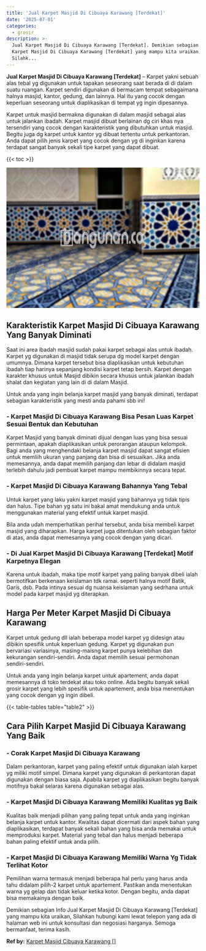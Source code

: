 ```yaml
---
title: 'Jual Karpet Masjid Di Cibuaya Karawang [Terdekat]'
date: '2025-07-01'
categories:
  - grosir
description: >-
  Jual Karpet Masjid Di Cibuaya Karawang [Terdekat]. Demikian sebagian Info Jual
  Karpet Masjid Di Cibuaya Karawang [Terdekat] yang mampu kita uraikan,
  Silahk...
---
```


**Jual Karpet Masjid Di Cibuaya Karawang \[Terdekat\]** – Karpet yakni sebuah alas tebal yg digunakan untuk tapakan seseorang saat berada di di dalam suatu ruangan. Karpet sendiri digunakan di bermacam tempat sebagaimana halnya masjid, kantor, gedung, dan lainnya. Hal itu yang cocok dengan keperluan seseorang untuk diaplikasikan di tempat yg ingin dipesannya.

Karpet untuk masjid bermakna digunakan di dalam masjid sebagai alas untuk jalankan ibadah. Karpet masjid dibuat berlainan dg ciri khas nya tersendiri yang cocok dengan karakteristik yang dibutuhkan untuk masjid. Begitu juga dg karpet untuk kantor yg dibuat tertentu untuk perkantoran. Anda dapat pilih jenis karpet yang cocok dengan yg di inginkan karena terdapat sangat banyak sekali tipe karpet yang dapat dibuat.

{{< toc >}}

![Jual Karpet Masjid Di Cibuaya Karawang [Terdekat]](/images/grosir-karpet-murah-44.png)

## Karakteristik Karpet Masjid Di Cibuaya Karawang Yang Banyak Diminati

Saat ini area ibadah masjid sudah pakai karpet sebagai alas untuk ibadah. Karpet yg digunakan di masjid tidak serupa dg model karpet dengan umumnya. Dimana karpet tersebut bisa diaplikasikan untuk kebutuhan ibadah tiap harinya sepanjang kondisi karpet tetap bersih. Karpet dengan karakter khusus untuk Masjid dibikin secara khusus untuk jalankan ibadah shalat dan kegiatan yang lain di di dalam Masjid.

Untuk anda yang ingin belanja karpet masjid yang banyak diminati, terdapat sebagian karakteristik yang mesti anda pahami sbb ini!

### \- Karpet Masjid Di Cibuaya Karawang Bisa Pesan Luas Karpet Sesuai Bentuk dan Kebutuhan

Karpet Masjid yang banyak diminati dijual dengan luas yang bisa sesuai permintaan, apakah diaplikasikan untuk perorangan ataupun kelompok. Bagi anda yang menghendaki belanja karpet masjid dapat sangat efisien untuk memliih ukuran yang panjang dan bisa di sesuaikan. Jika anda memesannya, anda dapat memilih panjang dan lebar di didalam masjid terlebih dahulu jadi pembuat karpet mampu membikinnya secara tepat.

### \- Karpet Masjid Di Cibuaya Karawang Bahannya Yang Tebal

Untuk karpet yang laku yakni karpet masjid yang bahannya yg tidak tipis dan halus. Tipe bahan yg satu ini bakal amat mendukung anda untuk menggunakan material yang efektif untuk karpet masjid.

Bila anda udah memperhatikan perihal tersebut, anda bisa membeli karpet masjid yang diharapkan. Harga karpet juga ditentukan oleh sebagian faktor di atas, anda dapat memesannya yang cocok dengan yang dicari.

### \- Di Jual Karpet Masjid Di Cibuaya Karawang \[Terdekat\] Motif Karpetnya Elegan

Karena untuk ibadah, maka tipe motif karpet yang paling banyak dibeli ialah bermotifkan berkenaan keislaman tdk ramai. seperti halnya motif Batik, Garis, dsb. Pada intinya sesuai dg nuansa keislaman yang sedrhana untuk model pada karpet masjid yg diterapkan.

## Harga Per Meter Karpet Masjid Di Cibuaya Karawang

Karpet untuk gedung dll ialah beberapa model karpet yg didesign atau dibikin spesifik untuk keperluan gedung. Karpet yg digunakan pun bervariasi variasinya, masing-maisng karpet punya kelebihan dan kekurangan sendiri-sendiri. Anda dapat memilih sesuai permohonan sendiri-sendiri.

Untuk anda yang ingin belanja karpet untuk apartement, anda dapat memesannya di toko terdekat atau toko online. Ada begitu banyak sekali grosir karpet yang lebih spesifik untuk apartement, anda bisa menentukan yang cocok dengan yg ingin dibeli.

{{< table-tables table="table2" >}}

## Cara Pilih Karpet Masjid Di Cibuaya Karawang Yang Baik

### \- Corak Karpet Masjid Di Cibuaya Karawang

Dalam perkantoran, karpet yang paling efektif untuk digunakan ialah karpet yg miliki motif simpel. Dimana karpet yang digunakan di perkantoran dapat digunakan dengan biasa saja. Apabila karpet yg diaplikasikan begitu banyak motifnya bakal selaras karena digunakan sebagai alas.

### \- Karpet Masjid Di Cibuaya Karawang Memiliki Kualitas yg Baik

Kualitas baik menjadi pilihan yang paling tepat untuk anda yang inginkan belanja karpet untuk kantor. Kwalitas dapat dicermati dari aspek bahan yang diaplikasikan, terdapat banyak sekali bahan yang bisa anda memakai untuk memproduksi karpet. Material yang tebal dan halus menjadi beberapa bahan paling efektif untuk anda pilih.

### \- Karpet Masjid Di Cibuaya Karawang Memiliki Warna Yg Tidak Terlihat Kotor

Pemilihan warna termasuk menjadi beberapa hal perlu yang harus anda tahu didalam pilih-2 karpet untuk apartement. Pastikan anda menentukan warna yg gelap dan tidak keluar ketika kotor. Dengan begitu, anda dapat bisa memakainya dengan baik.

Demikian sebagian Info Jual Karpet Masjid Di Cibuaya Karawang \[Terdekat\] yang mampu kita uraikan, Silahkan hubungi kami lewat telepon yang ada di halaman web ini untuk konsultasi dan negosiasi harganya. Semoga bermanfaat, terima kasih.

**Ref by:**  [Karpet Masjid Cibuaya Karawang []](https://id.wikipedia.org/wiki/Karpet)
